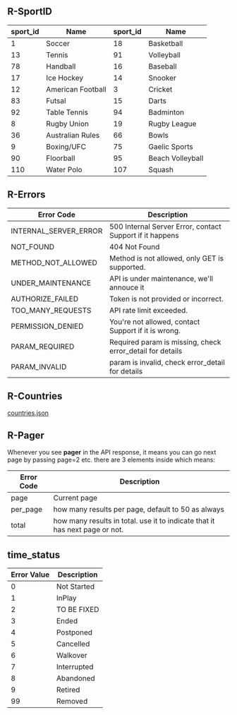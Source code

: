 ## R-SportID

sport_id | Name | sport_id | Name
---------- | ------- | -------- | -------
1 | Soccer | 18 | Basketball
13 | Tennis | 91 | Volleyball
78 | Handball | 16 | Baseball
17 | Ice Hockey | 14 | Snooker
12 | American Football | 3 | Cricket
83 | Futsal | 15 | Darts
92 | Table Tennis | 94 | Badminton
8 | Rugby Union | 19 | Rugby League
36 | Australian Rules | 66 | Bowls
9 | Boxing/UFC | 75 | Gaelic Sports
90 | Floorball | 95 | Beach Volleyball
110 | Water Polo | 107 | Squash

## R-Errors

Error Code | Description
---------- | -------
INTERNAL_SERVER_ERROR | 500 Internal Server Error, contact Support if it happens
NOT_FOUND | 404 Not Found
METHOD_NOT_ALLOWED | Method is not allowed, only GET is supported.
UNDER_MAINTENANCE | API is under maintenance, we'll annouce it
AUTHORIZE_FAILED | Token is not provided or incorrect.
TOO_MANY_REQUESTS | API rate limit exceeded.
PERMISSION_DENIED | You're not allowed, contact Support if it is wrong.
PARAM_REQUIRED | Required param is missing, check error_detail for details
PARAM_INVALID | param is invalid, check error_detail for details

## R-Countries

<a href="samples/countries.json" target="_blank">countries.json</a>

## R-Pager

Whenever you see **pager** in the API response, it means you can go next page by passing page=2 etc. there are 3 elements inside which means:

Error Code | Description
---------- | -------
page | Current page
per_page | how many results per page, default to 50 as always
total | how many results in total. use it to indicate that it has next page or not.

## time_status

Error Value | Description
---------- | -------
0 | Not Started
1 | InPlay
2 | TO BE FIXED
3 | Ended
4 | Postponed
5 | Cancelled
6 | Walkover
7 | Interrupted
8 | Abandoned
9 | Retired
99 | Removed